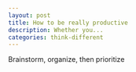 ```yaml
---
layout: post
title: How to be really productive
description: Whether you...
categories: think-different
---
```


Brainstorm, organize, then prioritize
